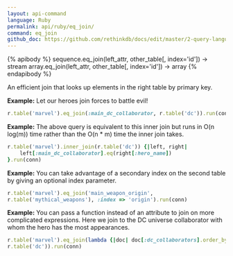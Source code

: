 ```yaml
---
layout: api-command 
language: Ruby
permalink: api/ruby/eq_join/
command: eq_join 
github_doc: https://github.com/rethinkdb/docs/edit/master/2-query-language/api/ruby/joins/eq_join.md
---
```



{% apibody %}
sequence.eq_join(left_attr, other_table[, index='id']) → stream
array.eq_join(left_attr, other_table[, index='id']) → array
{% endapibody %}

An efficient join that looks up elements in the right table by primary key.

__Example:__ Let our heroes join forces to battle evil!

```rb
r.table('marvel').eq_join(:main_dc_collaborator, r.table('dc')).run(conn)
```

__Example:__ The above query is equivalent to this inner join but runs in O(n log(m))
time rather than the O(n * m) time the inner join takes.

```rb
r.table('marvel').inner_join(r.table('dc')) {|left, right|
    left[:main_dc_collaborator].eq(right[:hero_name])
}.run(conn)
```


__Example:__ You can take advantage of a secondary index on the second table by giving
an optional index parameter.

```rb
r.table('marvel').eq_join('main_weapon_origin',
r.table('mythical_weapons'), :index => 'origin').run(conn)
```


__Example:__ You can pass a function instead of an attribute to join on more
complicated expressions. Here we join to the DC universe collaborator with whom the
hero has the most appearances.

```rb
r.table('marvel').eq_join(lambda {|doc| doc[:dc_collaborators].order_by(:appearances)[0][:name]},
r.table('dc')).run(conn)
```

